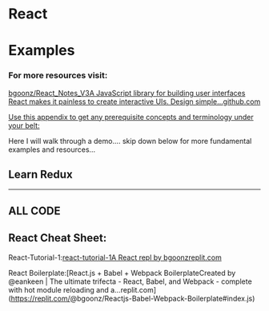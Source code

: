 React
=====

Examples
========

### For more resources visit:

[bgoonz/React\_Notes\_V3A JavaScript library for building user interfaces React makes it painless to create interactive UIs. Design simple…github.com](https://github.com/bgoonz/React_Notes_V3)

[Use this appendix to get any prerequisite concepts and terminology under your belt:](https://gist.github.com/bgoonz/e07d9e7917ae9e98807358d1e7cc4a67)

Here I will walk through a demo…. skip down below for more fundamental examples and resources…

Learn Redux
-----------

------------------------------------------------------------------------

ALL CODE
--------

React Cheat Sheet: <span id="8738"></span>
------------------------------------------

React-Tutorial-1:[react-tutorial-1A React repl by bgoonzreplit.com](https://replit.com/@bgoonz/react-tutorial-1)

React Boilerplate:<span class="citation" data-cites="eankeen">\[React.js + Babel + Webpack BoilerplateCreated by @eankeen | The ultimate trifecta - React, Babel, and Webpack - complete with hot module reloading and a…replit.com\]</span>(https://replit.com/<span class="citation" data-cites="bgoonz/Reactjs-Babel-Webpack-Boilerplate#index.js">@bgoonz/Reactjs-Babel-Webpack-Boilerplate\#index.js</span>)
